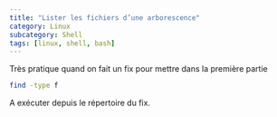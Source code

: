 ```yaml
---
title: "Lister les fichiers d’une arborescence"
category: Linux
subcategory: Shell
tags: [linux, shell, bash]
---
```

Très pratique quand on fait un fix pour mettre dans la première partie

``` sh
find -type f
```

A exécuter depuis le répertoire du fix.
